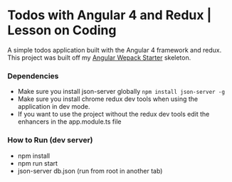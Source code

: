 # Todos with Angular 4 and Redux | Lesson on Coding

A simple todos application built with the Angular 4 framework and redux. This project was built off my
[Angular Wepack Starter](https://github.com/Bigless27/Angular-webpack-starter) skeleton.


### Dependencies
  - Make sure you install json-server globally `npm install json-server -g`
  - Make sure you install chrome redux dev tools when using the application in dev mode. 
  - If you want to use the project without the redux dev tools edit the enhancers in the app.module.ts file

### How to Run (dev server)
- npm install
- npm run start
- json-server db.json (run from root in another tab) 




